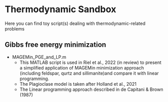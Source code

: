 # Thermodynamic Sandbox

Here you can find toy script(s) dealing with thermodynamic-related problems

## Gibbs free energy minimization

- MAGEMin_PGE_and_LP.m
	 - This MATLAB script is used in Riel et al., 2022 (in review) to present a simplified application of MAGEMin minimization approach (including feldspar, qurtz and sillimanite)and compare it with linear programming. 
	 - The Plagioclase model is taken after Holland et al., 2021
	 - The Linear programming approach described in de Capitani & Brown (1987)

